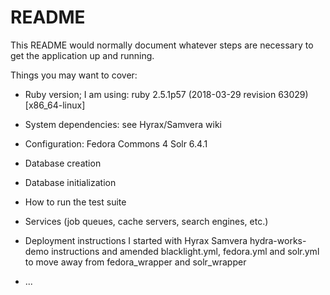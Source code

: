 # README

This README would normally document whatever steps are necessary to get the
application up and running.

Things you may want to cover:

* Ruby version; I am using:
ruby 2.5.1p57 (2018-03-29 revision 63029) [x86_64-linux]

* System dependencies: see Hyrax/Samvera wiki

* Configuration:
Fedora Commons 4
Solr 6.4.1

* Database creation

* Database initialization

* How to run the test suite

* Services (job queues, cache servers, search engines, etc.)

* Deployment instructions
I started with Hyrax Samvera hydra-works-demo instructions and amended blacklight.yml, fedora.yml and solr.yml to move away from fedora_wrapper and solr_wrapper 

* ...
